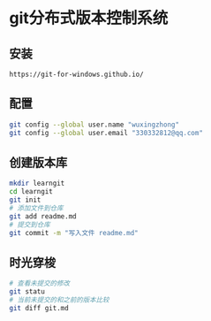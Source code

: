 # git分布式版本控制系统

## 安装 
```
https://git-for-windows.github.io/
```

## 配置
```bash
git config --global user.name "wuxingzhong"
git config --global user.email "330332812@qq.com"
```

## 创建版本库
```bash
mkdir learngit
cd learngit
git init
# 添加文件到仓库
git add readme.md
# 提交到仓库
git commit -m "写入文件 readme.md"

```
## 时光穿梭
```bash
# 查看未提交的修改
git statu 
# 当前未提交的和之前的版本比较 
git diff git.md 
```
